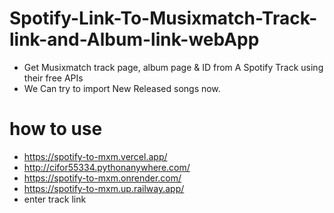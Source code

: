 # Spotify-Link-To-Musixmatch-Track-link-and-Album-link-webApp
- Get Musixmatch track page, album page &amp; ID from A Spotify Track using their free APIs
- We Can try to import New Released songs now.
# how to use
- https://spotify-to-mxm.vercel.app/
- http://cifor55334.pythonanywhere.com/
- https://spotify-to-mxm.onrender.com/
- https://spotify-to-mxm.up.railway.app/
- enter track link
